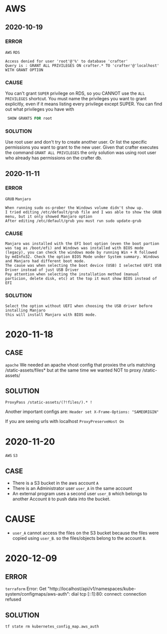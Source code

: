 # AWS

## 2020-10-19
### ERROR
`AWS` `RDS`
```
Access denied for user 'root'@'%' to database 'crafter'
Query is : GRANT ALL PRIVILEGES ON crafter.* TO 'crafter'@'localhost'
WITH GRANT OPTION
```

### CAUSE
You can't grant `SUPER` privilege on RDS, so you CANNOT use the `ALL PRIVILEGES` shortcut.
You must name the privileges you want to grant explicitly, even if it means listing every privilege except SUPER.
You can find out what privileges you have with
```sql
 SHOW GRANTS FOR root
```

### SOLUTION
Use root user and don't try to create another user. Or list the specific permissions you want to grant to the new user.
Given that crafter executes the command `GRANT ALL PRIVILEGES` the only solution was using root user who already has permissions
on the crafter db.

## 2020-11-11
### ERROR
`GRUB` `Manjaro`

```
When running sudo os-prober the Windows volume didn't show up.
I tried editing /etc/default/grub file and I was able to show the GRUB menu, but it only showed Manjaro option
After editing /etc/default/grub you must run sudo update-grub
```

### CAUSE
```
Manjaro was installed with the EFI boot option (even the boot partion was tag as /boot/efi) and Windows was installed with BIOS mode (legacy), you can check the windows mode by running Win + R followed by mdInfo32. Check the option BIOS Mode under System summary. Windows and Manjaro had different boot mode.
The cause was when selecting the boot device (USB) I selected UEFI USB Driver instead of just USB Driver
Pay attention when selecting the installation method (manual particion, delete disk, etc) at the top it must show BIOS instead of EFI
```

### SOLUTION
```
Select the option without UEFI when choosing the USB driver before installing Manjaro
this will install Manjaro with BIOS mode.
```

# 2020-11-18
## CASE
`apache`
We needed an apache vhost config that proxies the urls matching /static-assets/files* but at the same time we wanted NOT to proxy /static-assets/<anything different than files>
## SOLUTION
`ProxyPass /static-assets/(?!files/).* !`
 
 Another important configs are:
 `Header set X-Frame-Options: "SAMEORIGIN"`
 
 If you are seeing urls with localhost
 `ProxyPreserveHost On`
 
 # 2020-11-20
 `AWS` `S3`
 ## CASE
 - There is a S3 bucket in the aws account `A`
 - There is an Administrator user `user_A` in the same account
 - An external program uses a second user `user_B` which belongs to another Account `B` to push data into the bucket.
 
 # CAUSE
 - `user_A` cannot access the files on the S3 bucket because the files were copied using `user_B`. so the files/objects belong to the account `B`.

# 2020-12-09
## ERROR
`terraform`
Error: Get "http://localhost/api/v1/namespaces/kube-system/configmaps/aws-auth": dial tcp [::1]:80: connect: connection refused

## SOLUTION
```sh
tf state rm kubernetes_config_map.aws_auth
```
